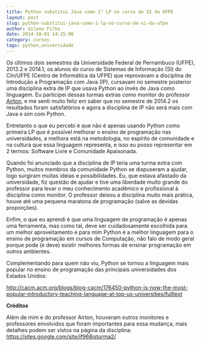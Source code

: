 ```yaml
---
title: Python substitui Java como 1° LP no curso de SI da UFPE
layout: post
slug: python-substitui-java-como-1-lp-no-curso-de-si-da-ufpe
author: Gileno Filho
date: 2014-10-01 14:25:00
category: cursos
tags: python,universidade
---
```


Os últimos dois semestres da Universidade Federal de Pernambuco (UFPE), 2013.2 e 2014.1, os alunos do curso de Sistemas de Informação (SI) do CIn/UFPE (Centro de Informática da UFPE) que reprovavam a disciplina de Introdução a Programação com Java (IP), cursavam no semestre posterior uma disciplina extra de IP que usava Python ao invés de Java como linguagem. Eu participei dessas turmas extras como monitor do professor [Airton](www.cin.ufpe.br/~faps/), e me senti muito feliz em saber que no semestre de 2014.2 os resultados foram satisfatórios e agora a disciplina de IP não será mais com Java e sim com Python.

Entretanto o que eu percebi é que não é apenas usando Python como primeira LP que é possível melhorar o ensino de programação nas universidades, a melhora está na metodologia, no espírito de comunidade e na cultura que essa linguagem representa, e isso eu posso representar em 2 termos: Software Livre e Comunidade Apaixonada.

Quando foi anunciado que a disciplina de IP teria uma turma extra com Python, muitos membros da comunidade Python se dispuseram a ajudar, logo surgiram muitas ideias e possibilidades. Eu, que estava afastado da universidade, fiz questão de ajudar e tive uma liberdade muito grande do professor para levar o meu conhecimento acadêmico e profissional à disciplina como monitor. O professor deixou a disciplina muito mais prática, houve até uma pequena maratona de programação (salve as devidas proporções).

Enfim, o que eu aprendi é que uma linguagem de programação é apenas uma ferramenta, mas como tal, deve ser cuidadosamente escolhida para um melhor aproveitamento e para mim Python é a melhor linguagem para o ensino de programação em cursos de Computação, não falo de modo geral porque pode (e deve) existir melhores formas de ensinar programação em outros ambientes.

Complementando para quem não viu, Python se tornou a linguagem mais popular no ensino de programação das principais universidades dos Estados Unidos:

http://cacm.acm.org/blogs/blog-cacm/176450-python-is-now-the-most-popular-introductory-teaching-language-at-top-us-universities/fulltext

**Créditos**

Além de mim e do professor Airton, houveram outros monitores e professores envolvidos que foram importantes para essa mudança, mais detalhes podem ser vistos na página da disciplina: https://sites.google.com/site/if968isturma2/

